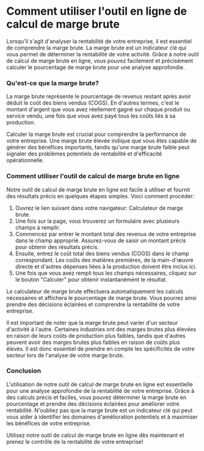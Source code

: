 Comment utiliser l'outil en ligne de calcul de marge brute
==========================================================

Lorsqu'il s'agit d'analyser la rentabilité de votre entreprise, il est essentiel de comprendre la marge brute. La marge brute est un indicateur clé qui vous permet de déterminer la rentabilité de votre activité. Grâce à notre outil de calcul de marge brute en ligne, vous pouvez facilement et précisément calculer le pourcentage de marge brute pour une analyse approfondie.

### Qu'est-ce que la marge brute?

La marge brute représente le pourcentage de revenus restant après avoir déduit le coût des biens vendus (COGS). En d'autres termes, c'est le montant d'argent que vous avez réellement gagné sur chaque produit ou service vendu, une fois que vous avez payé tous les coûts liés à sa production.

Calculer la marge brute est crucial pour comprendre la performance de votre entreprise. Une marge brute élevée indique que vous êtes capable de générer des bénéfices importants, tandis qu'une marge brute faible peut signaler des problèmes potentiels de rentabilité et d'efficacité opérationnelle.

### Comment utiliser l'outil de calcul de marge brute en ligne

Notre outil de calcul de marge brute en ligne est facile à utiliser et fournit des résultats précis en quelques étapes simples. Voici comment procéder:

1. Ouvrez le lien suivant dans votre navigateur: Calculateur de marge brute.
2. Une fois sur la page, vous trouverez un formulaire avec plusieurs champs à remplir.
3. Commencez par entrer le montant total des revenus de votre entreprise dans le champ approprié. Assurez-vous de saisir un montant précis pour obtenir des résultats précis.
4. Ensuite, entrez le coût total des biens vendus (COGS) dans le champ correspondant. Les coûts des matières premières, de la main-d'œuvre directe et d'autres dépenses liées à la production doivent être inclus ici.
5. Une fois que vous avez rempli tous les champs nécessaires, cliquez sur le bouton "Calculer" pour obtenir instantanément le résultat.

Le calculateur de marge brute effectuera automatiquement les calculs nécessaires et affichera le pourcentage de marge brute. Vous pourrez ainsi prendre des décisions éclairées et comprendre la rentabilité de votre entreprise.

Il est important de noter que la marge brute peut varier d'un secteur d'activité à l'autre. Certaines industries ont des marges brutes plus élevées en raison de leurs coûts de production plus faibles, tandis que d'autres peuvent avoir des marges brutes plus faibles en raison de coûts plus élevés. Il est donc essentiel de prendre en compte les spécificités de votre secteur lors de l'analyse de votre marge brute.

### Conclusion

L'utilisation de notre outil de calcul de marge brute en ligne est essentielle pour une analyse approfondie de la rentabilité de votre entreprise. Grâce à des calculs précis et faciles, vous pouvez déterminer la marge brute en pourcentage et prendre des décisions éclairées pour améliorer votre rentabilité. N'oubliez pas que la marge brute est un indicateur clé qui peut vous aider à identifier les domaines d'amélioration potentiels et à maximiser les bénéfices de votre entreprise.

Utilisez notre outil de calcul de marge brute en ligne dès maintenant et prenez le contrôle de la rentabilité de votre entreprise!